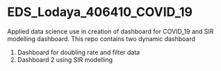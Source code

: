 EDS_Lodaya_406410_COVID_19
==============================

Applied data science use in creation of dashboard for COVID_19 and SIR modelling dashboard.
This repo contains two dynamic dashboard 
1. Dashboard for doubling rate and filter data
2. Dashboard 2 using SIR modelling
